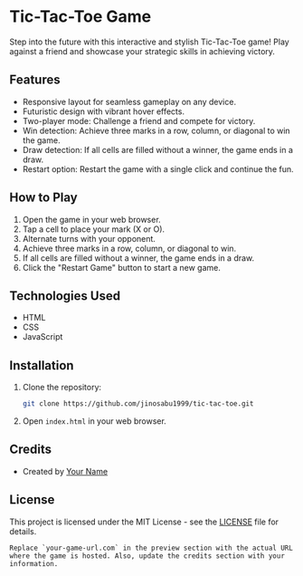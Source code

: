 # Tic-Tac-Toe Game

Step into the future with this interactive and stylish Tic-Tac-Toe game! Play against a friend and showcase your strategic skills in achieving victory.

## Features

- Responsive layout for seamless gameplay on any device.
- Futuristic design with vibrant hover effects.
- Two-player mode: Challenge a friend and compete for victory.
- Win detection: Achieve three marks in a row, column, or diagonal to win the game.
- Draw detection: If all cells are filled without a winner, the game ends in a draw.
- Restart option: Restart the game with a single click and continue the fun.

## How to Play

1. Open the game in your web browser.
2. Tap a cell to place your mark (X or O).
3. Alternate turns with your opponent.
4. Achieve three marks in a row, column, or diagonal to win.
5. If all cells are filled without a winner, the game ends in a draw.
6. Click the "Restart Game" button to start a new game.

## Technologies Used

- HTML
- CSS
- JavaScript


## Installation

1. Clone the repository:
   ```bash
   git clone https://github.com/jinosabu1999/tic-tac-toe.git


2. Open `index.html` in your web browser.

## Credits

- Created by [Your Name](https://github.com/your-username)

## License

This project is licensed under the MIT License - see the [LICENSE](LICENSE) file for details.
```
Replace `your-game-url.com` in the preview section with the actual URL where the game is hosted. Also, update the credits section with your information.
